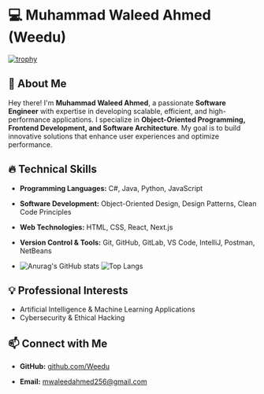 # 💻 Muhammad Waleed Ahmed (Weedu)
[![trophy](https://github-profile-trophy.vercel.app/?username=weedu230&theme=onedark)](https://github.com/ryo-ma/github-profile-trophy)
## 🚀 About Me
Hey there! I'm **Muhammad Waleed Ahmed**, a passionate **Software Engineer** with expertise in developing scalable, efficient, and high-performance applications. I specialize in **Object-Oriented Programming, Frontend Development, and Software Architecture**. My goal is to build innovative solutions that enhance user experiences and optimize performance.

## 🔥 Technical Skills
- **Programming Languages:** C#, Java, Python, JavaScript
- **Software Development:** Object-Oriented Design, Design Patterns, Clean Code Principles
- **Web Technologies:** HTML, CSS, React, Next.js
- **Version Control & Tools:** Git, GitHub, GitLab, VS Code, IntelliJ, Postman, NetBeans

- ![Anurag's GitHub stats](https://github-readme-stats.vercel.app/api?username=anuraghazra&show_icons=true&theme=radical)  ![Top Langs](https://github-readme-stats.vercel.app/api/top-langs/?username=anuraghazra&hide_progress=true)
## 💡 Professional Interests
- Artificial Intelligence & Machine Learning Applications
- Cybersecurity & Ethical Hacking

## 📫 Connect with Me
- **GitHub:** [github.com/Weedu](#)

- **Email:** mwaleedahmed256@gmail.com

